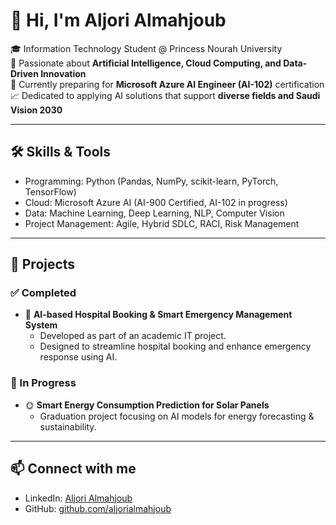 # 👋 Hi, I'm Aljori Almahjoub

🎓 Information Technology Student @ Princess Nourah University  
🤖 Passionate about **Artificial Intelligence, Cloud Computing, and Data-Driven Innovation**  
🌱 Currently preparing for **Microsoft Azure AI Engineer (AI-102)** certification  
📈 Dedicated to applying AI solutions that support **diverse fields and Saudi Vision 2030**  

---

## 🛠 Skills & Tools
- Programming: Python (Pandas, NumPy, scikit-learn, PyTorch, TensorFlow)  
- Cloud: Microsoft Azure AI (AI-900 Certified, AI-102 in progress)  
- Data: Machine Learning, Deep Learning, NLP, Computer Vision  
- Project Management: Agile, Hybrid SDLC, RACI, Risk Management  

---

## 📂 Projects
### ✅ Completed
- 🏥 **AI-based Hospital Booking & Smart Emergency Management System**  
  - Developed as part of an academic IT project.  
  - Designed to streamline hospital booking and enhance emergency response using AI.  

### 🚀 In Progress
- 🌞 **Smart Energy Consumption Prediction for Solar Panels**  
  - Graduation project focusing on AI models for energy forecasting & sustainability.  

---

## 📫 Connect with me
- LinkedIn: [Aljori Almahjoub](https://www.linkedin.com/in/aljori-almahjoub-164341292)  
- GitHub: [github.com/aljorialmahjoub](https://github.com/YourUsername)
